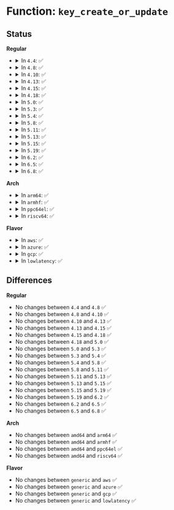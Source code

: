 # Function: <code>key_create_or_update</code>

## Status
<b>Regular</b>
<ul>
<li>
<details>
<summary>In <code>4.4</code>: ✅</summary>

```c
key_ref_t key_create_or_update(key_ref_t keyring_ref, const char *type, const char *description, const void *payload, size_t plen, key_perm_t perm, long unsigned int flags);
```

**Collision:** Unique Global

**Inline:** No

**Transformation:** False

**Instances:**

```
In security/keys/key.c (ffffffff813303b0)
Location: security/keys/key.c:773
Inline: False
Direct callers:
  - certs/system_keyring.c:load_system_certificate_list
  - security/keys/keyctl.c:SyS_add_key
  - security/integrity/digsig.c:integrity_load_x509
```
**Symbols:**

```
ffffffff813303b0-ffffffff8133080a: key_create_or_update (STB_GLOBAL)
```
</details>
</li>
<li>
<details>
<summary>In <code>4.8</code>: ✅</summary>

```c
key_ref_t key_create_or_update(key_ref_t keyring_ref, const char *type, const char *description, const void *payload, size_t plen, key_perm_t perm, long unsigned int flags);
```

**Collision:** Unique Global

**Inline:** No

**Transformation:** False

**Instances:**

```
In security/keys/key.c (ffffffff81365100)
Location: security/keys/key.c:792
Inline: False
Direct callers:
  - certs/system_keyring.c:load_system_certificate_list
  - security/keys/keyctl.c:SyS_add_key
  - security/integrity/digsig.c:integrity_load_x509
  - crypto/asymmetric_keys/efi_parser.c:parse_efi_signature_list
```
**Symbols:**

```
ffffffff81365100-ffffffff81365569: key_create_or_update (STB_GLOBAL)
```
</details>
</li>
<li>
<details>
<summary>In <code>4.10</code>: ✅</summary>

```c
key_ref_t key_create_or_update(key_ref_t keyring_ref, const char *type, const char *description, const void *payload, size_t plen, key_perm_t perm, long unsigned int flags);
```

**Collision:** Unique Global

**Inline:** No

**Transformation:** False

**Instances:**

```
In security/keys/key.c (ffffffff8137b920)
Location: security/keys/key.c:792
Inline: False
Direct callers:
  - certs/system_keyring.c:load_system_certificate_list
  - security/keys/keyctl.c:SyS_add_key
  - security/integrity/digsig.c:integrity_load_x509
  - crypto/asymmetric_keys/efi_parser.c:parse_efi_signature_list
```
**Symbols:**

```
ffffffff8137b920-ffffffff8137bd89: key_create_or_update (STB_GLOBAL)
```
</details>
</li>
<li>
<details>
<summary>In <code>4.13</code>: ✅</summary>

```c
key_ref_t key_create_or_update(key_ref_t keyring_ref, const char *type, const char *description, const void *payload, size_t plen, key_perm_t perm, long unsigned int flags);
```

**Collision:** Unique Global

**Inline:** No

**Transformation:** False

**Instances:**

```
In security/keys/key.c (ffffffff8138f4c0)
Location: security/keys/key.c:794
Inline: False
Direct callers:
  - certs/system_keyring.c:load_system_certificate_list
  - certs/system_keyring.c:add_trusted_secondary_key
  - certs/blacklist.c:mark_hash_blacklisted
  - security/keys/keyctl.c:SyS_add_key
  - security/integrity/digsig.c:integrity_load_x509
```
**Symbols:**

```
ffffffff8138f4c0-ffffffff8138f912: key_create_or_update (STB_GLOBAL)
```
</details>
</li>
<li>
<details>
<summary>In <code>4.15</code>: ✅</summary>

```c
key_ref_t key_create_or_update(key_ref_t keyring_ref, const char *type, const char *description, const void *payload, size_t plen, key_perm_t perm, long unsigned int flags);
```

**Collision:** Unique Global

**Inline:** No

**Transformation:** False

**Instances:**

```
In security/keys/key.c (ffffffff813b49f0)
Location: security/keys/key.c:800
Inline: False
Direct callers:
  - certs/system_keyring.c:load_system_certificate_list
  - certs/system_keyring.c:add_trusted_secondary_key
  - certs/blacklist.c:mark_hash_blacklisted
  - security/keys/keyctl.c:SyS_add_key
  - security/integrity/digsig.c:integrity_load_x509
```
**Symbols:**

```
ffffffff813b49f0-ffffffff813b4e91: key_create_or_update (STB_GLOBAL)
```
</details>
</li>
<li>
<details>
<summary>In <code>4.18</code>: ✅</summary>

```c
key_ref_t key_create_or_update(key_ref_t keyring_ref, const char *type, const char *description, const void *payload, size_t plen, key_perm_t perm, long unsigned int flags);
```

**Collision:** Unique Global

**Inline:** No

**Transformation:** False

**Instances:**

```
In security/keys/key.c (ffffffff813e51d0)
Location: security/keys/key.c:800
Inline: False
Direct callers:
  - certs/system_keyring.c:load_system_certificate_list
  - certs/system_keyring.c:add_trusted_secondary_key
  - certs/blacklist.c:mark_hash_blacklisted
  - security/keys/keyctl.c:__ia32_sys_add_key
  - security/keys/keyctl.c:__x64_sys_add_key
  - security/integrity/digsig.c:integrity_load_x509
```
**Symbols:**

```
ffffffff813e51d0-ffffffff813e5686: key_create_or_update (STB_GLOBAL)
```
</details>
</li>
<li>
<details>
<summary>In <code>5.0</code>: ✅</summary>

```c
key_ref_t key_create_or_update(key_ref_t keyring_ref, const char *type, const char *description, const void *payload, size_t plen, key_perm_t perm, long unsigned int flags);
```

**Collision:** Unique Global

**Inline:** No

**Transformation:** False

**Instances:**

```
In security/keys/key.c (ffffffff813ff9a0)
Location: security/keys/key.c:801
Inline: False
Direct callers:
  - certs/system_keyring.c:load_system_certificate_list
  - certs/system_keyring.c:add_trusted_secondary_key
  - certs/blacklist.c:mark_hash_blacklisted
  - security/keys/keyctl.c:__ia32_sys_add_key
  - security/keys/keyctl.c:__x64_sys_add_key
  - security/integrity/digsig.c:integrity_add_key
```
**Symbols:**

```
ffffffff813ff9a0-ffffffff813ffe56: key_create_or_update (STB_GLOBAL)
```
</details>
</li>
<li>
<details>
<summary>In <code>5.3</code>: ✅</summary>

```c
key_ref_t key_create_or_update(key_ref_t keyring_ref, const char *type, const char *description, const void *payload, size_t plen, key_perm_t perm, long unsigned int flags);
```

**Collision:** Unique Global

**Inline:** No

**Transformation:** False

**Instances:**

```
In security/keys/key.c (ffffffff8142c0b0)
Location: security/keys/key.c:808
Inline: False
Direct callers:
  - certs/system_keyring.c:load_system_certificate_list
  - certs/blacklist.c:mark_hash_blacklisted
  - security/keys/keyctl.c:__ia32_sys_add_key
  - security/keys/keyctl.c:__x64_sys_add_key
  - security/integrity/digsig.c:integrity_add_key
```
**Symbols:**

```
ffffffff8142c0b0-ffffffff8142c543: key_create_or_update (STB_GLOBAL)
```
</details>
</li>
<li>
<details>
<summary>In <code>5.4</code>: ✅</summary>

```c
key_ref_t key_create_or_update(key_ref_t keyring_ref, const char *type, const char *description, const void *payload, size_t plen, key_perm_t perm, long unsigned int flags);
```

**Collision:** Unique Global

**Inline:** No

**Transformation:** False

**Instances:**

```
In security/keys/key.c (ffffffff81445e00)
Location: security/keys/key.c:808
Inline: False
Direct callers:
  - certs/system_keyring.c:load_system_certificate_list
  - certs/blacklist.c:mark_hash_blacklisted
  - security/keys/keyctl.c:__ia32_sys_add_key
  - security/keys/keyctl.c:__x64_sys_add_key
  - security/integrity/digsig.c:integrity_add_key
```
**Symbols:**

```
ffffffff81445e00-ffffffff81446293: key_create_or_update (STB_GLOBAL)
```
</details>
</li>
<li>
<details>
<summary>In <code>5.8</code>: ✅</summary>

```c
key_ref_t key_create_or_update(key_ref_t keyring_ref, const char *type, const char *description, const void *payload, size_t plen, key_perm_t perm, long unsigned int flags);
```

**Collision:** Unique Global

**Inline:** No

**Transformation:** False

**Instances:**

```
In security/keys/key.c (ffffffff81497090)
Location: security/keys/key.c:813
Inline: False
Direct callers:
  - certs/system_keyring.c:load_system_certificate_list
  - certs/blacklist.c:mark_hash_blacklisted
  - security/keys/keyctl.c:__do_sys_add_key
  - security/integrity/digsig.c:integrity_add_key
```
**Symbols:**

```
ffffffff81497090-ffffffff8149761d: key_create_or_update (STB_GLOBAL)
```
</details>
</li>
<li>
<details>
<summary>In <code>5.11</code>: ✅</summary>

```c
key_ref_t key_create_or_update(key_ref_t keyring_ref, const char *type, const char *description, const void *payload, size_t plen, key_perm_t perm, long unsigned int flags);
```

**Collision:** Unique Global

**Inline:** No

**Transformation:** False

**Instances:**

```
In security/keys/key.c (ffffffff814b4b10)
Location: security/keys/key.c:816
Inline: False
Direct callers:
  - certs/system_keyring.c:load_system_certificate_list
  - certs/blacklist.c:mark_hash_blacklisted
  - security/keys/keyctl.c:__do_sys_add_key
  - security/integrity/digsig.c:integrity_add_key
```
**Symbols:**

```
ffffffff814b4b10-ffffffff814b50c9: key_create_or_update (STB_GLOBAL)
```
</details>
</li>
<li>
<details>
<summary>In <code>5.13</code>: ✅</summary>

```c
key_ref_t key_create_or_update(key_ref_t keyring_ref, const char *type, const char *description, const void *payload, size_t plen, key_perm_t perm, long unsigned int flags);
```

**Collision:** Unique Global

**Inline:** No

**Transformation:** False

**Instances:**

```
In security/keys/key.c (ffffffff814ba960)
Location: security/keys/key.c:816
Inline: False
Direct callers:
  - certs/common.c:load_certificate_list
  - certs/blacklist.c:add_key_to_revocation_list
  - certs/blacklist.c:mark_hash_blacklisted
  - security/keys/keyctl.c:__do_sys_add_key
  - security/integrity/digsig.c:integrity_add_key
```
**Symbols:**

```
ffffffff814ba960-ffffffff814baf16: key_create_or_update (STB_GLOBAL)
```
</details>
</li>
<li>
<details>
<summary>In <code>5.15</code>: ✅</summary>

```c
key_ref_t key_create_or_update(key_ref_t keyring_ref, const char *type, const char *description, const void *payload, size_t plen, key_perm_t perm, long unsigned int flags);
```

**Collision:** Unique Global

**Inline:** No

**Transformation:** False

**Instances:**

```
In security/keys/key.c (ffffffff81513190)
Location: security/keys/key.c:816
Inline: False
Direct callers:
  - certs/common.c:load_certificate_list
  - certs/blacklist.c:add_key_to_revocation_list
  - certs/blacklist.c:mark_hash_blacklisted
  - security/keys/keyctl.c:__do_sys_add_key
  - security/integrity/digsig.c:integrity_add_key
```
**Symbols:**

```
ffffffff81513190-ffffffff81513746: key_create_or_update (STB_GLOBAL)
```
</details>
</li>
<li>
<details>
<summary>In <code>5.19</code>: ✅</summary>

```c
key_ref_t key_create_or_update(key_ref_t keyring_ref, const char *type, const char *description, const void *payload, size_t plen, key_perm_t perm, long unsigned int flags);
```

**Collision:** Unique Global

**Inline:** No

**Transformation:** False

**Instances:**

```
In security/keys/key.c (ffffffff815a55c0)
Location: security/keys/key.c:816
Inline: False
Direct callers:
  - certs/blacklist.c:add_key_to_revocation_list
  - certs/blacklist.c:mark_hash_blacklisted
  - security/keys/keyctl.c:__do_sys_add_key
  - security/integrity/digsig.c:integrity_add_key
  - crypto/asymmetric_keys/x509_loader.c:x509_load_certificate_list
```
**Symbols:**

```
ffffffff815a55c0-ffffffff815a5bcf: key_create_or_update (STB_GLOBAL)
```
</details>
</li>
<li>
<details>
<summary>In <code>6.2</code>: ✅</summary>

```c
key_ref_t key_create_or_update(key_ref_t keyring_ref, const char *type, const char *description, const void *payload, size_t plen, key_perm_t perm, long unsigned int flags);
```

**Collision:** Unique Global

**Inline:** No

**Transformation:** False

**Instances:**

```
In security/keys/key.c (ffffffff8164f3c0)
Location: security/keys/key.c:816
Inline: False
Direct callers:
  - certs/blacklist.c:blacklist_init
  - certs/blacklist.c:add_key_to_revocation_list
  - certs/blacklist.c:mark_hash_blacklisted
  - security/keys/keyctl.c:__do_sys_add_key
  - security/integrity/digsig.c:integrity_add_key
  - crypto/asymmetric_keys/x509_loader.c:x509_load_certificate_list
```
**Symbols:**

```
ffffffff8164f3c0-ffffffff8164f9cf: key_create_or_update (STB_GLOBAL)
```
</details>
</li>
<li>
<details>
<summary>In <code>6.5</code>: ✅</summary>

```c
key_ref_t key_create_or_update(key_ref_t keyring_ref, const char *type, const char *description, const void *payload, size_t plen, key_perm_t perm, long unsigned int flags);
```

**Collision:** Unique Global

**Inline:** No

**Transformation:** False

**Instances:**

```
In security/keys/key.c (ffffffff81688240)
Location: security/keys/key.c:1003
Inline: False
Direct callers:
  - certs/blacklist.c:add_key_to_revocation_list
  - security/keys/keyctl.c:__do_sys_add_key
  - security/integrity/digsig.c:integrity_add_key
  - crypto/asymmetric_keys/x509_loader.c:x509_load_certificate_list
```
**Symbols:**

```
ffffffff81688240-ffffffff81688267: key_create_or_update (STB_GLOBAL)
```
</details>
</li>
<li>
<details>
<summary>In <code>6.8</code>: ✅</summary>

```c
key_ref_t key_create_or_update(key_ref_t keyring_ref, const char *type, const char *description, const void *payload, size_t plen, key_perm_t perm, long unsigned int flags);
```

**Collision:** Unique Global

**Inline:** No

**Transformation:** False

**Instances:**

```
In security/keys/key.c (ffffffff816c4760)
Location: security/keys/key.c:999
Inline: False
Direct callers:
  - certs/system_keyring.c:add_to_secondary_keyring
  - certs/blacklist.c:add_key_to_revocation_list
  - security/keys/keyctl.c:__do_sys_add_key
  - security/integrity/digsig.c:integrity_add_key
  - crypto/asymmetric_keys/x509_loader.c:x509_load_certificate_list
  - block/sed-opal.c:sed_opal_init
  - block/sed-opal.c:sed_ioctl
```
**Symbols:**

```
ffffffff816c4760-ffffffff816c4787: key_create_or_update (STB_GLOBAL)
```
</details>
</li>
</ul>
<b>Arch</b>
<ul>
<li>
<details>
<summary>In <code>arm64</code>: ✅</summary>

```c
key_ref_t key_create_or_update(key_ref_t keyring_ref, const char *type, const char *description, const void *payload, size_t plen, key_perm_t perm, long unsigned int flags);
```

**Collision:** Unique Global

**Inline:** No

**Transformation:** False

**Instances:**

```
In security/keys/key.c (ffff80001052f070)
Location: security/keys/key.c:808
Inline: False
Direct callers:
  - certs/system_keyring.c:load_system_certificate_list
  - certs/blacklist.c:mark_hash_blacklisted
  - security/keys/keyctl.c:__arm64_sys_add_key
  - security/integrity/digsig.c:integrity_add_key
```
**Symbols:**

```
ffff80001052f070-ffff80001052f430: key_create_or_update (STB_GLOBAL)
```
</details>
</li>
<li>
<details>
<summary>In <code>armhf</code>: ✅</summary>

```c
key_ref_t key_create_or_update(key_ref_t keyring_ref, const char *type, const char *description, const void *payload, size_t plen, key_perm_t perm, long unsigned int flags);
```

**Collision:** Unique Global

**Inline:** No

**Transformation:** False

**Instances:**

```
In security/keys/key.c (c06e7350)
Location: security/keys/key.c:808
Inline: False
Direct callers:
  - certs/system_keyring.c:load_system_certificate_list
  - certs/blacklist.c:mark_hash_blacklisted
  - security/keys/keyctl.c:__se_sys_add_key
  - security/integrity/digsig.c:integrity_add_key
```
**Symbols:**

```
c06e7350-c06e7780: key_create_or_update (STB_GLOBAL)
```
</details>
</li>
<li>
<details>
<summary>In <code>ppc64el</code>: ✅</summary>

```c
key_ref_t key_create_or_update(key_ref_t keyring_ref, const char *type, const char *description, const void *payload, size_t plen, key_perm_t perm, long unsigned int flags);
```

**Collision:** Unique Global

**Inline:** No

**Transformation:** False

**Instances:**

```
In security/keys/key.c (c00000000067bc70)
Location: security/keys/key.c:808
Inline: False
Direct callers:
  - certs/system_keyring.c:load_system_certificate_list
  - certs/blacklist.c:mark_hash_blacklisted
  - security/keys/keyctl.c:__se_sys_add_key
  - security/integrity/digsig.c:integrity_add_key
```
**Symbols:**

```
c00000000067bc70-c00000000067c194: key_create_or_update (STB_GLOBAL)
```
</details>
</li>
<li>
<details>
<summary>In <code>riscv64</code>: ✅</summary>

```c
key_ref_t key_create_or_update(key_ref_t keyring_ref, const char *type, const char *description, const void *payload, size_t plen, key_perm_t perm, long unsigned int flags);
```

**Collision:** Unique Global

**Inline:** No

**Transformation:** False

**Instances:**

```
In security/keys/key.c (ffffffe0003908d8)
Location: security/keys/key.c:808
Inline: False
Direct callers:
  - certs/system_keyring.c:load_system_certificate_list
  - certs/blacklist.c:mark_hash_blacklisted
  - security/keys/keyctl.c:__se_sys_add_key
  - security/integrity/digsig.c:integrity_add_key
```
**Symbols:**

```
ffffffe0003908d8-ffffffe000390c22: key_create_or_update (STB_GLOBAL)
```
</details>
</li>
</ul>
<b>Flavor</b>
<ul>
<li>
<details>
<summary>In <code>aws</code>: ✅</summary>

```c
key_ref_t key_create_or_update(key_ref_t keyring_ref, const char *type, const char *description, const void *payload, size_t plen, key_perm_t perm, long unsigned int flags);
```

**Collision:** Unique Global

**Inline:** No

**Transformation:** False

**Instances:**

```
In security/keys/key.c (ffffffff8143e3e0)
Location: security/keys/key.c:808
Inline: False
Direct callers:
  - certs/system_keyring.c:load_system_certificate_list
  - certs/blacklist.c:mark_hash_blacklisted
  - security/keys/keyctl.c:__ia32_sys_add_key
  - security/keys/keyctl.c:__x64_sys_add_key
  - security/integrity/digsig.c:integrity_add_key
```
**Symbols:**

```
ffffffff8143e3e0-ffffffff8143e873: key_create_or_update (STB_GLOBAL)
```
</details>
</li>
<li>
<details>
<summary>In <code>azure</code>: ✅</summary>

```c
key_ref_t key_create_or_update(key_ref_t keyring_ref, const char *type, const char *description, const void *payload, size_t plen, key_perm_t perm, long unsigned int flags);
```

**Collision:** Unique Global

**Inline:** No

**Transformation:** False

**Instances:**

```
In security/keys/key.c (ffffffff8142ee50)
Location: security/keys/key.c:808
Inline: False
Direct callers:
  - certs/system_keyring.c:load_system_certificate_list
  - certs/blacklist.c:mark_hash_blacklisted
  - security/keys/keyctl.c:__ia32_sys_add_key
  - security/keys/keyctl.c:__x64_sys_add_key
  - security/integrity/digsig.c:integrity_add_key
```
**Symbols:**

```
ffffffff8142ee50-ffffffff8142f2e3: key_create_or_update (STB_GLOBAL)
```
</details>
</li>
<li>
<details>
<summary>In <code>gcp</code>: ✅</summary>

```c
key_ref_t key_create_or_update(key_ref_t keyring_ref, const char *type, const char *description, const void *payload, size_t plen, key_perm_t perm, long unsigned int flags);
```

**Collision:** Unique Global

**Inline:** No

**Transformation:** False

**Instances:**

```
In security/keys/key.c (ffffffff8143a580)
Location: security/keys/key.c:808
Inline: False
Direct callers:
  - certs/system_keyring.c:load_system_certificate_list
  - certs/blacklist.c:mark_hash_blacklisted
  - security/keys/keyctl.c:__ia32_sys_add_key
  - security/keys/keyctl.c:__x64_sys_add_key
  - security/integrity/digsig.c:integrity_add_key
```
**Symbols:**

```
ffffffff8143a580-ffffffff8143aa13: key_create_or_update (STB_GLOBAL)
```
</details>
</li>
<li>
<details>
<summary>In <code>lowlatency</code>: ✅</summary>

```c
key_ref_t key_create_or_update(key_ref_t keyring_ref, const char *type, const char *description, const void *payload, size_t plen, key_perm_t perm, long unsigned int flags);
```

**Collision:** Unique Global

**Inline:** No

**Transformation:** False

**Instances:**

```
In security/keys/key.c (ffffffff814516c0)
Location: security/keys/key.c:808
Inline: False
Direct callers:
  - certs/system_keyring.c:load_system_certificate_list
  - certs/blacklist.c:mark_hash_blacklisted
  - security/keys/keyctl.c:__ia32_sys_add_key
  - security/keys/keyctl.c:__x64_sys_add_key
  - security/integrity/digsig.c:integrity_add_key
```
**Symbols:**

```
ffffffff814516c0-ffffffff81451b53: key_create_or_update (STB_GLOBAL)
```
</details>
</li>
</ul>

## Differences
<b>Regular</b>
<ul>
<li>
No changes between <code>4.4</code> and <code>4.8</code> ✅
</li>
<li>
No changes between <code>4.8</code> and <code>4.10</code> ✅
</li>
<li>
No changes between <code>4.10</code> and <code>4.13</code> ✅
</li>
<li>
No changes between <code>4.13</code> and <code>4.15</code> ✅
</li>
<li>
No changes between <code>4.15</code> and <code>4.18</code> ✅
</li>
<li>
No changes between <code>4.18</code> and <code>5.0</code> ✅
</li>
<li>
No changes between <code>5.0</code> and <code>5.3</code> ✅
</li>
<li>
No changes between <code>5.3</code> and <code>5.4</code> ✅
</li>
<li>
No changes between <code>5.4</code> and <code>5.8</code> ✅
</li>
<li>
No changes between <code>5.8</code> and <code>5.11</code> ✅
</li>
<li>
No changes between <code>5.11</code> and <code>5.13</code> ✅
</li>
<li>
No changes between <code>5.13</code> and <code>5.15</code> ✅
</li>
<li>
No changes between <code>5.15</code> and <code>5.19</code> ✅
</li>
<li>
No changes between <code>5.19</code> and <code>6.2</code> ✅
</li>
<li>
No changes between <code>6.2</code> and <code>6.5</code> ✅
</li>
<li>
No changes between <code>6.5</code> and <code>6.8</code> ✅
</li>
</ul>
<b>Arch</b>
<ul>
<li>
No changes between <code>amd64</code> and <code>arm64</code> ✅
</li>
<li>
No changes between <code>amd64</code> and <code>armhf</code> ✅
</li>
<li>
No changes between <code>amd64</code> and <code>ppc64el</code> ✅
</li>
<li>
No changes between <code>amd64</code> and <code>riscv64</code> ✅
</li>
</ul>
<b>Flavor</b>
<ul>
<li>
No changes between <code>generic</code> and <code>aws</code> ✅
</li>
<li>
No changes between <code>generic</code> and <code>azure</code> ✅
</li>
<li>
No changes between <code>generic</code> and <code>gcp</code> ✅
</li>
<li>
No changes between <code>generic</code> and <code>lowlatency</code> ✅
</li>
</ul>
